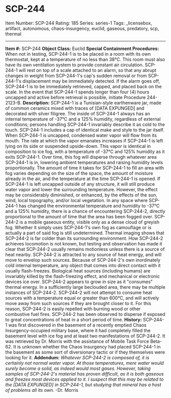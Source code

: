 # SCP-244
Item Number: SCP-244
Rating: 185
Series: series-1
Tags: _licensebox, artifact, autonomous, chaos-insurgency, euclid, gaseous, predatory, scp, thermal

---

**Item #:** SCP-244
**Object Class:** Euclid
**Special Containment Procedures:** When not in testing, SCP-244-1 is to be placed in a room with its own thermostat, kept at a temperature of no less than 38℃. This room must also have its own ventilation system to provide constant air circulation. SCP-244-1 will rest on top of a scale attached to an alarm, so that any abrupt changes in weight from SCP-244-1's cap's sudden removal or from SCP-244-1's displacement may be immediately detected. If the alarm goes off, SCP-244-1 is to be immediately retrieved, capped, and placed back on the scale. In the event that SCP-244-1 spends longer than four (4) hours uncapped and active before retrieval is possible, initiate Procedure 244-2123-B.
**Description:** SCP-244-1 is a Tunisian-style earthenware jar, made of common ceramics mixed with traces of [DATA EXPUNGED] and decorated with silver filigree. The inside of SCP-244-1 always has an internal temperature of -37℃ and a 125% humidity, regardless of external conditions; persons handling SCP-244-1 invariably describe it as cold to the touch. SCP-244-1 includes a cap of identical make and style to the jar itself.
When SCP-244-1 is uncapped, condensed water vapor will flow from its mouth. The rate at which the vapor emanates increases if SCP-244-1 is left lying on its side or suspended upside-down. This vapor is identical in composition to ice fog, with a temperature of -37℃ and 125% humidity as it exits SCP-244-1. Over time, this fog will disperse through whatever area SCP-244-1 is in, lowering ambient temperatures and raising humidity levels proportionally. The amount of time it takes for SCP-244-1 to fill an area with fog varies depending on the size of the space, the amount of moisture already in the air, and the temperature at the time SCP-244-1 is opened. If SCP-244-1 is left uncapped outside of any structure, it will still produce water vapor and lower the surrounding temperature. However, the effect may be considerably diminished, or enhanced, by the effects of the sun, wind, local topography, and/or local vegetation.
In any space where SCP-244-1 has changed the environmental temperature and humidity to -37℃ and a 125% humidity, there is a chance of encountering SCP-244-2, directly proportional to the amount of time that the area has been fogged over. SCP-244-2 is a mobile gaseous entity, visible only as a dense cloud of greyish fog. Whether it simply uses SCP-244-1's own fog as camouflage or is actually a part of said fog is still undetermined. Thermal imaging shows that SCP-244-2 is far colder than its surrounding environment. How SCP-244-2 achieves locomotion is not known, but testing and observation has made it clear that SCP-244-2 usually remains motionless unless there is a source of heat nearby. SCP-244-2 is attracted to any source of heat energy, and will move to envelop such sources. Because of SCP-244-2's own inordinately cold internal temperature, any object that comes into direct contact with it usually flash-freezes. Biological heat sources (including humans) are invariably killed by the flash-freezing effect, and mechanical or electronic devices ice over. SCP-244-2 appears to grow in size as it "consumes" thermal energy. In a sufficiently large beclouded area, there may be multiple instances of SCP-244-2.
SCP-244-2 will not attempt to consume heat sources with a temperature equal or greater than 600℃, and will actively move away from such sources if they are brought closer to it. For this reason, SCP-244-2 is easily repelled with burning wood or other combustive fuel fires. SCP-244-2 has been observed to disperse if exposed to great concentrations of heat in a short period of time.
**History:** SCP-244-1 was first discovered in the basement of a recently emptied Chaos Insurgency-occupied military base, where it had completely filled the basement level with ice fog and at least two manifestations of SCP-244-2. It was retrieved by Dr. Morris with the assistance of Mobile Task Force Beta-62. It is unknown whether the Chaos Insurgency had placed SCP-244-1 in the basement as some sort of diversionary tactic or if they themselves were looking for it.
**Addendum:** _Whatever SCP-244-2 is composed of, it is certainly not normal water vapor. At those temperatures, mere water would surely become a solid, as indeed would most gases. However, taking samples of SCP-244-2's material has proven difficult, as it is both gaseous and freezes most devices applied to it. I suspect that this may be related to the [DATA EXPUNGED] in SCP-244-1, but studying that mineral has a host of problems all its own._ -Dr. Morris